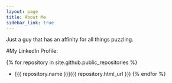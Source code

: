 ```yaml
---
layout: page
title: About Me
sidebar_link: true
---
```


<p class="message">
Just a guy that has an affinity for all things puzzling.
</p>

#My LinkedIn Profile:
<script src="//platform.linkedin.com/in.js" type="text/javascript"></script>
<script type="IN/MemberProfile" data-id="https://www.linkedin.com/in/tommybecker" data-format="inline" data-related="false"></script>

{% for repository in site.github.public_repositories %}
  * [{{ repository.name }}]({{ repository.html_url }})
{% endfor %}
